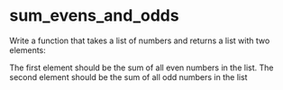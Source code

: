 # sum_evens_and_odds
Write a function that takes a list of numbers and returns a list with two elements:

The first element should be the sum of all even numbers in the list.
The second element should be the sum of all odd numbers in the list
